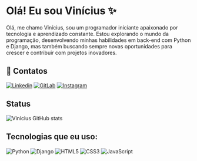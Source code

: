 

# Olá! Eu sou Vinícius ✨

Olá, me chamo Vinícius, sou um programador iniciante apaixonado por tecnologia e aprendizado constante. Estou explorando o mundo da programação, desenvolvendo minhas habilidades em back-end com Python e Django, mas também buscando sempre novas oportunidades para crescer e contribuir com projetos inovadores. <br>

## 📱 Contatos
[![Linkedin](https://img.shields.io/badge/LinkedIn-0077B5?style=for-the-badge&logo=linkedin&logoColor=white)](https://www.linkedin.com/in/viniciusalmeidabe/)
[![GitLab](https://img.shields.io/badge/GitLab-330F63?style=for-the-badge&logo=gitlab&logoColor=white)](https://gitlab.com/Vinicius083https://gitlab.com/Vinicius083)
[![Instagram](https://img.shields.io/badge/Instagram-E4405F?style=for-the-badge&logo=instagram&logoColor=white)](https://www.instagram.com/jvinicius_083/) <br> 

## Status
![Vinícius GitHub stats](https://github-readme-stats.vercel.app/api?username=Vinicius083&theme=synthwave&show_icons=true)

## Tecnologias que eu uso:
<div style="display: inline-block; ">
    <img align="center" src="https://img.shields.io/badge/Python-3776AB?style=for-the-badge&logo=python&logoColor=white" alt="Python">
    <img align="center" src="https://img.shields.io/badge/Django-092E20?style=for-the-badge&logo=django&logoColor=white" alt="Django">
    <img align="center" src="https://img.shields.io/badge/HTML5-E34F26?style=for-the-badge&logo=html5&logoColor=white" alt="HTML5">
    <img align="center" src="https://img.shields.io/badge/CSS3-1572B6?style=for-the-badge&logo=css3&logoColor=white" alt="CSS3">
    <img align="center" src="https://img.shields.io/badge/JavaScript-323330?style=for-the-badge&logo=javascript&logoColor=F7DF1E" alt="JavaScript">
</div>
